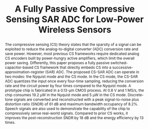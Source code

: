 ---
title: A Fully Passive Compressive Sensing SAR ADC for Low-Power Wireless Sensors

authors:
- Wenjuan Guo
- Youngchun Kim
- Ahmed H. Tewfik
- Nan Sun

publishDate: "2017-06-27"

summary: JSSC, 2017

abstract: "The compressive sensing (CS) theory states that the sparsity of a signal can be exploited to reduce the analog-to-digital converter (ADC) conversion rate and save power. However, most previous CS frameworks require dedicated analog CS encoders built by power-hungry active amplifiers, which limit the overall power saving. Differently, this paper proposes a fully passive switched-capacitor-based CS framework that directly embeds CS into a successive-approximation-register (SAR) ADC. The proposed CS-SAR ADC can operate in two modes: the Nyquist mode and the CS mode. In the CS mode, the CS-SAR ADC quantizes the input once every four-time sampling, reducing the conversion rate and the circuit power by four times compared to the Nyquist mode. A prototype chip is fabricated in a 0.13-μm CMOS process. At 0.8 V and 1 MS/s, the chip consumes 19.2 μW in the Nyquist mode and 5 μW in the CS mode. Discrete-tone signals are converted and reconstructed with a peak signal-to-noise plus distortion ratio (SNDR) of 61 dB and maximum bandwidth occupancy of 8.2%. Speech signals are also used to demonstrate the capability of the chip to compressively sense real-world signals. Compared to prior CS works, it improves the post-reconstruction SNDR by 18 dB and the energy efficiency by 13 times."

publication_types: ["2"]

publication: "IEEE Journal of Solid-State Circuits ( Volume: 52, Issue: 8, Aug. 2017)"

tags:
- Analog-to-information conversion (AIC)
- charge domain analog signal processing
- compressive sensing (CS)
- SAR analog-to-digital converter (ADC)
- sparsity
- switched-capacitor (SC) circuit

links:
- name: IEEE Xplore
  url: https://ieeexplore.ieee.org/document/7959569/
---